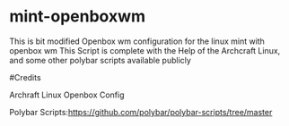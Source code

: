 # mint-openboxwm
This is bit modified Openbox wm configuration for the linux mint with openbox wm
This Script is complete with the Help of the Archcraft Linux, and some other polybar scripts available publicly

#Credits

Archraft Linux Openbox Config

Polybar Scripts:https://github.com/polybar/polybar-scripts/tree/master
